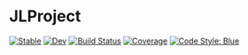 # JLProject

[![Stable](https://img.shields.io/badge/docs-stable-blue.svg)](https://Maelstrom.github.io/JLProject.jl/stable)
[![Dev](https://img.shields.io/badge/docs-dev-blue.svg)](https://Maelstrom.github.io/JLProject.jl/dev)
[![Build Status](https://github.com/Maelstrom/JLProject.jl/actions/workflows/CI.yml/badge.svg?branch=master)](https://github.com/Maelstrom/JLProject.jl/actions/workflows/CI.yml?query=branch%3Amaster)
[![Coverage](https://codecov.io/gh/Maelstrom/JLProject.jl/branch/master/graph/badge.svg)](https://codecov.io/gh/Maelstrom/JLProject.jl)
[![Code Style: Blue](https://img.shields.io/badge/code%20style-blue-4495d1.svg)](https://github.com/invenia/BlueStyle)
